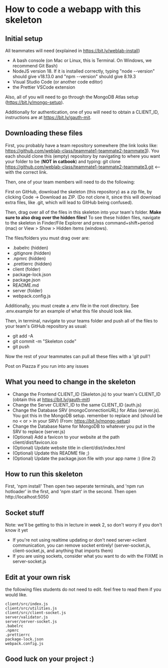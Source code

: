 # How to code a webapp with this skeleton

## Initial setup

All teammates will need (explained in https://bit.ly/weblab-install)

-   A bash console (on Mac or Linux, this is Terminal. On Windows, we recommend Git Bash)
-   NodeJS version 18. If it is installed correctly, typing "node --version" should give v18.13.0 and "npm --version" should give 8.19.3
-   Visual Studio Code (or another code editor)
-   the Prettier VSCode extension

Also, all of you will need to go through the MongoDB Atlas setup (https://bit.ly/mongo-setup).

Additionally for authentication, one of you will need to obtain a CLIENT_ID, instructions are at https://bit.ly/gauth-mit.

## Downloading these files

First, you probably have a team repository somewhere (the link looks like: https://github.com/weblab-class/teammate1-teammate2-teammate3). You each should clone this (empty) repository by navigating to where you want your folder to be (**NOT in catbook**) and typing: git clone https://github.com/weblab-class/teammate1-teammate2-teammate3.git <-- with the correct link.

Then, one of your team members will need to do the following:

First on GitHub, download the skeleton (this repository) as a zip file, by clicking Code -> Download as ZIP. (Do not clone it, since this will download extra files, like .git, which will lead to GitHub being confused).

Then, drag over all of the files in this skeleton into your team's folder. **Make sure to also drag over the hidden files!** To see these hidden files, navigate to the skeleton in Finder/File Explorer and press command+shift+period (mac) or View > Show > Hidden items (windows).

The files/folders you must drag over are:

-   .babelrc (hidden)
-   .gitignore (hidden)
-   .npmrc (hidden)
-   .prettierrc (hidden)
-   client (folder)
-   package-lock.json
-   package.json
-   README.md
-   server (folder)
-   webpack.config.js

Additionally, you must create a .env file in the root directory. See .env.example for an example of what this file should look like.

Then, in terminal, navigate to your teams folder and push all of the files to your team's GitHub repository as usual:

-   git add -A
-   git commit -m "Skeleton code"
-   git push

Now the rest of your teammates can pull all these files with a 'git pull'!

Post on Piazza if you run into any issues

## What you need to change in the skeleton

-   Change the Frontend CLIENT_ID (Skeleton.js) to your team's CLIENT_ID (obtain this at https://bit.ly/gauth-mit)
-   Change the Server CLIENT_ID to the same CLIENT_ID (auth.js)
-   Change the Database SRV (mongoConnectionURL) for Atlas (server.js). You got this in the MongoDB setup. remember to replace <password> and <dbname> (should be no < or > in your SRV) (From: https://bit.ly/mongo-setup)
-   Change the Database Name for MongoDB to whatever you put in the SRV to replace <dbname> (server.js)
-   (Optional) Add a favicon to your website at the path client/dist/favicon.ico
-   (Optional) Update website title in client/dist/index.html
-   (Optional) Update this README file ;)
-   (Optional) Update the package.json file with your app name :) (line 2)

## How to run this skeleton

First, 'npm install'
Then open two seperate terminals, and 'npm run hotloader' in the first, and 'npm start' in the second.
Then open http://localhost:5050

<!-- ## How to go from this skeleton to your actual app

Check out this [How to Get Started Guide](http://weblab.is/get-started) -->

## Socket stuff

Note: we'll be getting to this in lecture in week 2, so don't worry if you don't know it yet

-   If you're not using realtime updating or don't need server->client communication, you can remove socket entirely! (server-socket.js, client-socket.js, and anything that imports them)
-   If you are using sockets, consider what you want to do with the FIXME in server-socket.js

## Edit at your own risk

the following files students do not need to edit. feel free to read them if you would like.

```
client/src/index.js
client/src/utilities.js
client/src/client-socket.js
server/validator.js
server/server-socket.js
.babelrc
.npmrc
.prettierrc
package-lock.json
webpack.config.js
```

## Good luck on your project :)
